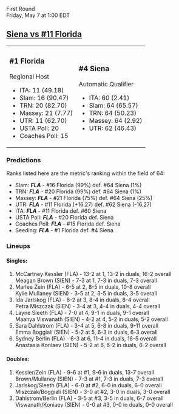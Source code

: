 First Round  
Friday, May 7 at 1:00 EDT
## [Siena vs #11 Florida](https://www.ncaa.com/game/5833667) 

<table><tr><td>  

### #1 Florida  

Regional Host  
- ITA: 11 (49.18)  
- Slam: 16 (90.47)  
- TRN: 20 (82.70)  
- Massey: 21 (7.77)  
- UTR: 11 (62.70)  
- USTA Poll: 20  
- Coaches Poll: 15  

</td><td>  

### #4 Siena  

Automatic Qualifier  
- ITA: 60 (2.41)  
- Slam: 64 (65.57)  
- TRN: 64 (50.23)  
- Massey: 64 (2.92)  
- UTR: 62 (46.43)  

</td></tr></table>  

 ### Predictions  

Ranks listed here are the metric's ranking within the field of 64:  
- Slam: ***FLA*** - #16 Florida (99%) def. #64 Siena (1%)  
- TRN: ***FLA*** - #20 Florida (99%) def. #64 Siena (1%)  
- Massey: ***FLA*** - #21 Florida (75%) def. #64 Siena (25%)  
- UTR: ***FLA*** - #11 Florida (+16.27) def. #62 Siena (-16.27)  
- ITA: ***FLA*** - #11 Florida def. #60 Siena  
- USTA Poll: ***FLA*** - #20 Florida def. Siena  
- Coaches Poll: ***FLA*** - #15 Florida def. Siena  
- Seeding: ***FLA*** - #1 Florida def. #4 Siena  

 ### Lineups  

 #### Singles:  
1. McCartney Kessler (FLA) - 13-2 at 1, 13-2 in duals, 16-2 overall  
  Meagan Brown (SIEN) - 7-3 at 1, 7-3 in duals, 7-3 overall
2. Marlee Zein (FLA) - 6-5 at 2, 8-5 in duals, 10-8 overall  
  Kylie Mullaney (SIEN) - 3-5 at 2, 3-5 in duals, 3-5 overall
3. Ida Jarlskog (FLA) - 6-2 at 3, 8-4 in duals, 8-4 overall  
  Petra Miszczak (SIEN) - 3-4 at 3, 4-4 in duals, 4-4 overall
4. Layne Sleeth (FLA) - 7-0 at 4, 9-1 in duals, 9-1 overall  
  Maanya Viswanath (SIEN) - 4-2 at 4, 5-2 in duals, 5-2 overall
5. Sara Dahlstrom (FLA) - 3-4 at 5, 6-8 in duals, 9-11 overall  
  Emma Boggiali (SIEN) - 5-2 at 5, 6-3 in duals, 6-3 overall
6. Sydney Berlin (FLA) - 6-3 at 6, 11-4 in duals, 16-5 overall  
  Anastasia Koniaev (SIEN) - 5-2 at 6, 6-2 in duals, 6-2 overall

 #### Doubles:  
1. Kessler/Zein (FLA) - 9-6 at #1, 9-6 in duals, 13-7 overall  
  Brown/Mullaney (SIEN) - 7-3 at #1, 7-3 in duals, 7-3 overall
2. Jarlskog/Sleeth (FLA) - 6-0 at #2, 6-0 in duals, 6-0 overall  
  Miszczak/Boggiali (SIEN) - 3-0 at #2, 3-0 in duals, 3-0 overall
3. Dahlstrom/Berlin (FLA) - 3-5 at #3, 3-5 in duals, 6-7 overall  
  Viswanath/Koniaev (SIEN) - 0-0 at #3, 0-0 in duals, 0-0 overall